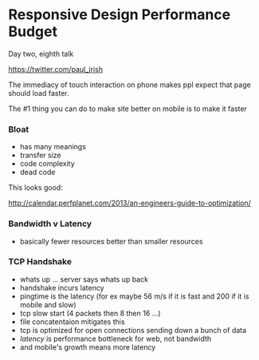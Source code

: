 # Responsive Design Performance Budget

Day two, eighth talk

https://twitter.com/paul_irish

The immediacy of touch interaction on phone makes ppl expect that page should load faster.

The #1 thing you can do to make site better on mobile is to make it faster

### Bloat

- has many meanings
- transfer size
- code complexity
- dead code

This looks good:

http://calendar.perfplanet.com/2013/an-engineers-guide-to-optimization/

### Bandwidth v Latency

- basically fewer resources better than smaller resources

### TCP Handshake

- whats up ... server says whats up back
- handshake incurs latency
- pingtime is the latency (for ex maybe 56 m/s if it is fast and 200 if it is mobile and slow)
- tcp slow start (4 packets then 8 then 16 ...)
- file concatentaion mitigates this
- tcp is optimized for open connections sending down a bunch of data
- *latency* is performance bottleneck for web, not bandwidth
- and mobile's growth means more latency
